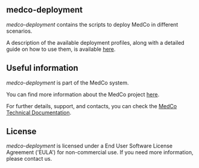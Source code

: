 ## medco-deployment
*medco-deployment* contains the scripts to deploy MedCo in different scenarios.

A description of the available deployment profiles, along with a detailed guide on how to use them, is available [here](https://ldsec.gitbook.io/medco-documentation/system-administrator-guide/deployment).

## Useful information
*medco-deployment* is part of the MedCo system.

You can find more information about the MedCo project [here](https://medco.epfl.ch/).

For further details, support, and contacts, you can check the [MedCo Technical Documentation](https://ldsec.gitbook.io/medco-documentation/).

## License
*medco-deployment* is licensed under a End User Software License Agreement ('EULA') for non-commercial use.
If you need more information, please contact us.

